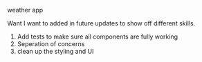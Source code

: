 weather app

Want I want to added in future updates to show off different skills.

1. Add tests to make sure all components are fully working
2. Seperation of concerns
3. clean up the styling and UI